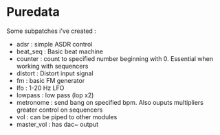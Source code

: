 # Puredata

Some subpatches i've created : 


* adsr : simple ASDR control
* beat_seq : Basic beat machine
* counter : count to specified number beginning with 0. Essential when working with sequencers
* distort : Distort input signal
* fm : basic FM generator
* lfo : 1-20 Hz LFO
* lowpass : low pass (lop x2)
* metronome : send bang on specified bpm. Also ouputs multipliers greater control on sequencers
* vol : can be piped to other modules
* master_vol : has dac~ output




